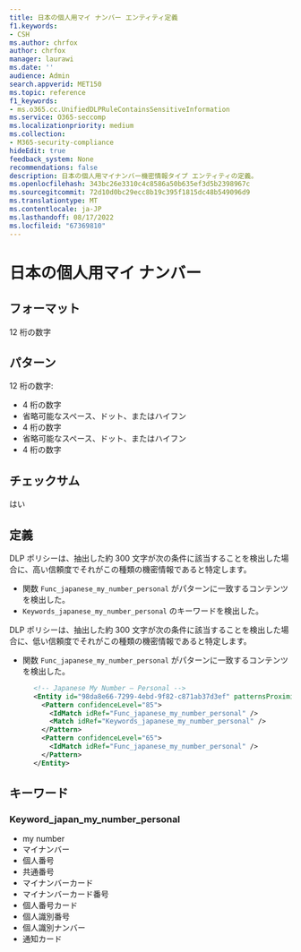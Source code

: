 ```yaml
---
title: 日本の個人用マイ ナンバー エンティティ定義
f1.keywords:
- CSH
ms.author: chrfox
author: chrfox
manager: laurawi
ms.date: ''
audience: Admin
search.appverid: MET150
ms.topic: reference
f1_keywords:
- ms.o365.cc.UnifiedDLPRuleContainsSensitiveInformation
ms.service: O365-seccomp
ms.localizationpriority: medium
ms.collection:
- M365-security-compliance
hideEdit: true
feedback_system: None
recommendations: false
description: 日本の個人用マイナンバー機密情報タイプ エンティティの定義。
ms.openlocfilehash: 343bc26e3310c4c8586a50b635ef3d5b2398967c
ms.sourcegitcommit: 72d10d0bc29ecc8b19c395f1815dc48b549096d9
ms.translationtype: MT
ms.contentlocale: ja-JP
ms.lasthandoff: 08/17/2022
ms.locfileid: "67369810"
---
```

# <a name="japan-my-number---personal"></a>日本の個人用マイ ナンバー

## <a name="format"></a>フォーマット

12 桁の数字

## <a name="pattern"></a>パターン

12 桁の数字:

- 4 桁の数字
- 省略可能なスペース、ドット、またはハイフン
- 4 桁の数字
- 省略可能なスペース、ドット、またはハイフン
- 4 桁の数字

## <a name="checksum"></a>チェックサム

はい

## <a name="definition"></a>定義

DLP ポリシーは、抽出した約 300 文字が次の条件に該当することを検出した場合に、高い信頼度でそれがこの種類の機密情報であると特定します。

- 関数 `Func_japanese_my_number_personal` がパターンに一致するコンテンツを検出した。
- `Keywords_japanese_my_number_personal` のキーワードを検出した。

DLP ポリシーは、抽出した約 300 文字が次の条件に該当することを検出した場合に、低い信頼度でそれがこの種類の機密情報であると特定します。

- 関数 `Func_japanese_my_number_personal` がパターンに一致するコンテンツを検出した。

```xml
      <!-- Japanese My Number – Personal -->
      <Entity id="98da8e66-7299-4ebd-9f82-c871ab37d3ef" patternsProximity="300" recommendedConfidence="85">
        <Pattern confidenceLevel="85">
          <IdMatch idRef="Func_japanese_my_number_personal" />
          <Match idRef="Keywords_japanese_my_number_personal" />
        </Pattern>
        <Pattern confidenceLevel="65">
          <IdMatch idRef="Func_japanese_my_number_personal" />
        </Pattern>
      </Entity>
```

## <a name="keywords"></a>キーワード

### <a name="keyword_japan_my_number_personal"></a>Keyword_japan_my_number_personal

- my number
- マイナンバー
- 個人番号
- 共通番号
- マイナンバーカード
- マイナンバーカード番号
- 個人番号カード
- 個人識別番号
- 個人識別ナンバー
- 通知カード